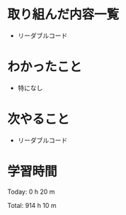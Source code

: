 # 取り組んだ内容一覧
- リーダブルコード

# わかったこと
- 特になし

# 次やること
- リーダブルコード

# 学習時間
Today: 0 h 20 m

Total: 914 h 10 m
